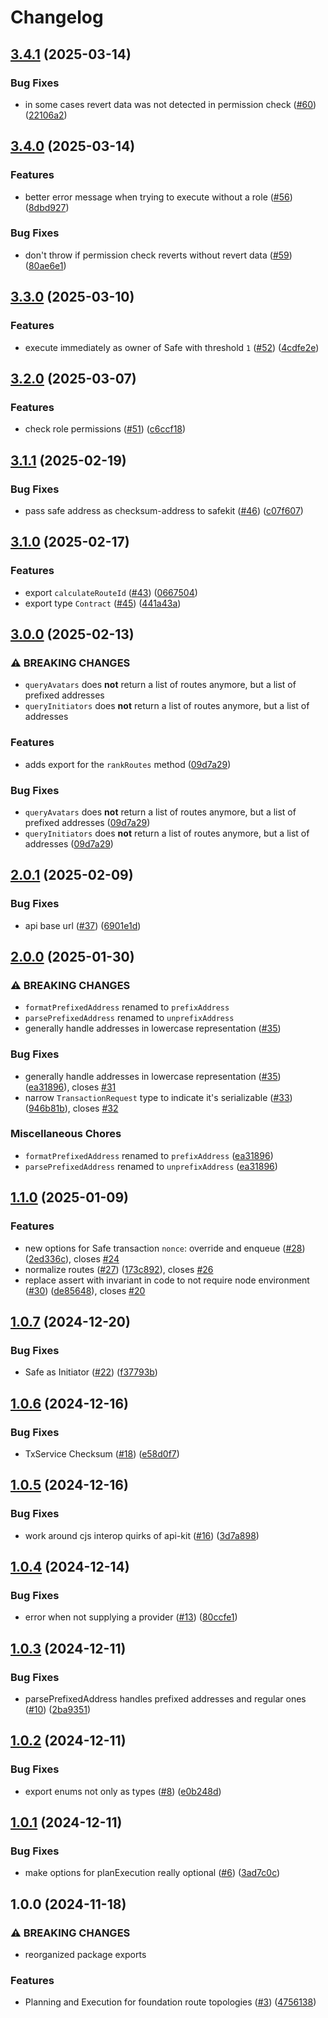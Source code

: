 # Changelog

## [3.4.1](https://github.com/gnosisguild/ser-kit/compare/v3.4.0...v3.4.1) (2025-03-14)


### Bug Fixes

* in some cases revert data was not detected in permission check ([#60](https://github.com/gnosisguild/ser-kit/issues/60)) ([22106a2](https://github.com/gnosisguild/ser-kit/commit/22106a2bd3dd2b5446191e5843f7927aa747d1f3))

## [3.4.0](https://github.com/gnosisguild/ser-kit/compare/v3.3.0...v3.4.0) (2025-03-14)


### Features

* better error message when trying to execute without a role ([#56](https://github.com/gnosisguild/ser-kit/issues/56)) ([8dbd927](https://github.com/gnosisguild/ser-kit/commit/8dbd927140d376ba97f3370f1627a29b1f2b0bef))


### Bug Fixes

* don't throw if permission check reverts without revert data ([#59](https://github.com/gnosisguild/ser-kit/issues/59)) ([80ae6e1](https://github.com/gnosisguild/ser-kit/commit/80ae6e1dc383a6d2780fa674c6406a32044f23e9))

## [3.3.0](https://github.com/gnosisguild/ser-kit/compare/v3.2.0...v3.3.0) (2025-03-10)


### Features

* execute immediately as owner of Safe with threshold `1` ([#52](https://github.com/gnosisguild/ser-kit/issues/52)) ([4cdfe2e](https://github.com/gnosisguild/ser-kit/commit/4cdfe2e864f671de67010f7beb40141f9da174e6))

## [3.2.0](https://github.com/gnosisguild/ser-kit/compare/v3.1.1...v3.2.0) (2025-03-07)


### Features

* check role permissions ([#51](https://github.com/gnosisguild/ser-kit/issues/51)) ([c6ccf18](https://github.com/gnosisguild/ser-kit/commit/c6ccf180c5274b70df3feafe7a35189a3e017e2e))

## [3.1.1](https://github.com/gnosisguild/ser-kit/compare/v3.1.0...v3.1.1) (2025-02-19)


### Bug Fixes

* pass safe address as checksum-address to safekit ([#46](https://github.com/gnosisguild/ser-kit/issues/46)) ([c07f607](https://github.com/gnosisguild/ser-kit/commit/c07f6075816aef1952bc66a81d1cd13d903376bb))

## [3.1.0](https://github.com/gnosisguild/ser-kit/compare/v3.0.0...v3.1.0) (2025-02-17)


### Features

* export `calculateRouteId` ([#43](https://github.com/gnosisguild/ser-kit/issues/43)) ([0667504](https://github.com/gnosisguild/ser-kit/commit/06675047cc5758efe54d7382d9f8a7779b97c6bc))
* export type `Contract` ([#45](https://github.com/gnosisguild/ser-kit/issues/45)) ([441a43a](https://github.com/gnosisguild/ser-kit/commit/441a43abcd2e9f69074602112f1fe774ca5cc7df))

## [3.0.0](https://github.com/gnosisguild/ser-kit/compare/v2.0.1...v3.0.0) (2025-02-13)


### ⚠ BREAKING CHANGES

* `queryAvatars` does **not** return a list of routes anymore, but a list of prefixed addresses
* `queryInitiators` does **not** return a list of routes anymore, but a list of addresses

### Features

* adds export for the `rankRoutes` method ([09d7a29](https://github.com/gnosisguild/ser-kit/commit/09d7a29bd1cb82b4bc1d50ce311f4ff20fe8115c))


### Bug Fixes

* `queryAvatars` does **not** return a list of routes anymore, but a list of prefixed addresses ([09d7a29](https://github.com/gnosisguild/ser-kit/commit/09d7a29bd1cb82b4bc1d50ce311f4ff20fe8115c))
* `queryInitiators` does **not** return a list of routes anymore, but a list of addresses ([09d7a29](https://github.com/gnosisguild/ser-kit/commit/09d7a29bd1cb82b4bc1d50ce311f4ff20fe8115c))

## [2.0.1](https://github.com/gnosisguild/ser-kit/compare/v2.0.0...v2.0.1) (2025-02-09)


### Bug Fixes

* api base url ([#37](https://github.com/gnosisguild/ser-kit/issues/37)) ([6901e1d](https://github.com/gnosisguild/ser-kit/commit/6901e1d84ac5e7fa023beaa1e8bef27e2458f0a9))

## [2.0.0](https://github.com/gnosisguild/ser-kit/compare/v1.1.0...v2.0.0) (2025-01-30)


### ⚠ BREAKING CHANGES

* `formatPrefixedAddress` renamed to `prefixAddress`
* `parsePrefixedAddress` renamed to `unprefixAddress`
* generally handle addresses in lowercase representation ([#35](https://github.com/gnosisguild/ser-kit/issues/35))

### Bug Fixes

* generally handle addresses in lowercase representation ([#35](https://github.com/gnosisguild/ser-kit/issues/35)) ([ea31896](https://github.com/gnosisguild/ser-kit/commit/ea31896b99bbfa564281f0cf9b0af245b454fc4c)), closes [#31](https://github.com/gnosisguild/ser-kit/issues/31)
* narrow `TransactionRequest` type to indicate it's serializable ([#33](https://github.com/gnosisguild/ser-kit/issues/33)) ([946b81b](https://github.com/gnosisguild/ser-kit/commit/946b81b80106bb96ebe9a73e0614a314ac0e81b0)), closes [#32](https://github.com/gnosisguild/ser-kit/issues/32)


### Miscellaneous Chores

* `formatPrefixedAddress` renamed to `prefixAddress` ([ea31896](https://github.com/gnosisguild/ser-kit/commit/ea31896b99bbfa564281f0cf9b0af245b454fc4c))
* `parsePrefixedAddress` renamed to `unprefixAddress` ([ea31896](https://github.com/gnosisguild/ser-kit/commit/ea31896b99bbfa564281f0cf9b0af245b454fc4c))

## [1.1.0](https://github.com/gnosisguild/ser-kit/compare/v1.0.7...v1.1.0) (2025-01-09)


### Features

* new options for Safe transaction `nonce`: override and enqueue ([#28](https://github.com/gnosisguild/ser-kit/issues/28)) ([2ed336c](https://github.com/gnosisguild/ser-kit/commit/2ed336cbad514bfd3072fa47ad53fed8be0fe4b2)), closes [#24](https://github.com/gnosisguild/ser-kit/issues/24)
* normalize routes ([#27](https://github.com/gnosisguild/ser-kit/issues/27)) ([173c892](https://github.com/gnosisguild/ser-kit/commit/173c892394378aaff698484e9cde5f4296351cbd)), closes [#26](https://github.com/gnosisguild/ser-kit/issues/26)
* replace assert with invariant in code to not require node environment ([#30](https://github.com/gnosisguild/ser-kit/issues/30)) ([de85648](https://github.com/gnosisguild/ser-kit/commit/de856483635c76a51c338df23f4eb9107383b390)), closes [#20](https://github.com/gnosisguild/ser-kit/issues/20)

## [1.0.7](https://github.com/gnosisguild/ser-kit/compare/v1.0.6...v1.0.7) (2024-12-20)


### Bug Fixes

* Safe as Initiator ([#22](https://github.com/gnosisguild/ser-kit/issues/22)) ([f37793b](https://github.com/gnosisguild/ser-kit/commit/f37793bbe0dfe1bd4a696fc7e433f3570f012eab))

## [1.0.6](https://github.com/gnosisguild/ser-kit/compare/v1.0.5...v1.0.6) (2024-12-16)


### Bug Fixes

* TxService Checksum ([#18](https://github.com/gnosisguild/ser-kit/issues/18)) ([e58d0f7](https://github.com/gnosisguild/ser-kit/commit/e58d0f73e30248af35bbf6cfd14587a901b2ecb9))

## [1.0.5](https://github.com/gnosisguild/ser-kit/compare/v1.0.4...v1.0.5) (2024-12-16)


### Bug Fixes

* work around cjs interop quirks of api-kit ([#16](https://github.com/gnosisguild/ser-kit/issues/16)) ([3d7a898](https://github.com/gnosisguild/ser-kit/commit/3d7a898e20acbf41af261374cb61aca0f04724d4))

## [1.0.4](https://github.com/gnosisguild/ser-kit/compare/v1.0.3...v1.0.4) (2024-12-14)


### Bug Fixes

* error when not supplying a provider ([#13](https://github.com/gnosisguild/ser-kit/issues/13)) ([80ccfe1](https://github.com/gnosisguild/ser-kit/commit/80ccfe144eb8504151b13125ec948fc9f9f624f8))

## [1.0.3](https://github.com/gnosisguild/ser-kit/compare/v1.0.2...v1.0.3) (2024-12-11)


### Bug Fixes

* parsePrefixedAddress handles prefixed addresses and regular ones ([#10](https://github.com/gnosisguild/ser-kit/issues/10)) ([2ba9351](https://github.com/gnosisguild/ser-kit/commit/2ba93514e3572270d5458bda537078d5988cdf33))

## [1.0.2](https://github.com/gnosisguild/ser-kit/compare/v1.0.1...v1.0.2) (2024-12-11)


### Bug Fixes

* export enums not only as types ([#8](https://github.com/gnosisguild/ser-kit/issues/8)) ([e0b248d](https://github.com/gnosisguild/ser-kit/commit/e0b248d0141bf4cae20f0b3e540b7a1c3e98709f))

## [1.0.1](https://github.com/gnosisguild/ser-kit/compare/v1.0.0...v1.0.1) (2024-12-11)


### Bug Fixes

* make options for planExecution really optional ([#6](https://github.com/gnosisguild/ser-kit/issues/6)) ([3ad7c0c](https://github.com/gnosisguild/ser-kit/commit/3ad7c0c0a5574264884fe5ab02bd9a6e3ffa77ea))

## 1.0.0 (2024-11-18)


### ⚠ BREAKING CHANGES

* reorganized package exports

### Features

* Planning and Execution for foundation route topologies ([#3](https://github.com/gnosisguild/ser-kit/issues/3)) ([4756138](https://github.com/gnosisguild/ser-kit/commit/4756138645a21068f3b5dcd76bbf5b619102112d))
